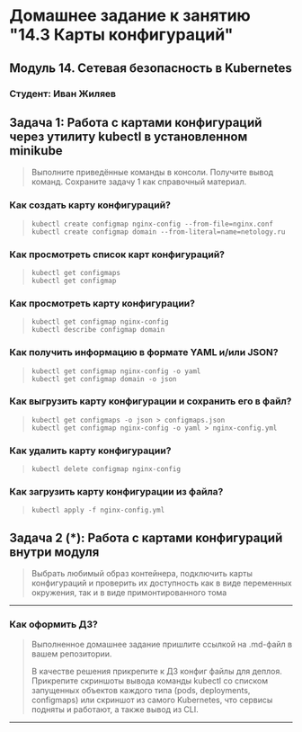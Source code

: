 # Домашнее задание к занятию "14.3 Карты конфигураций"

## Модуль 14. Сетевая безопасность в Kubernetes

### Студент: Иван Жиляев

## Задача 1: Работа с картами конфигураций через утилиту kubectl в установленном minikube

>Выполните приведённые команды в консоли. Получите вывод команд. Сохраните задачу 1 как справочный материал.

### Как создать карту конфигураций?

>```
>kubectl create configmap nginx-config --from-file=nginx.conf
>kubectl create configmap domain --from-literal=name=netology.ru
>```

### Как просмотреть список карт конфигураций?

>```
>kubectl get configmaps
>kubectl get configmap
>```

### Как просмотреть карту конфигурации?

>```
>kubectl get configmap nginx-config
>kubectl describe configmap domain
>```

### Как получить информацию в формате YAML и/или JSON?

>```
>kubectl get configmap nginx-config -o yaml
>kubectl get configmap domain -o json
>```

### Как выгрузить карту конфигурации и сохранить его в файл?

>```
>kubectl get configmaps -o json > configmaps.json
>kubectl get configmap nginx-config -o yaml > nginx-config.yml
>```

### Как удалить карту конфигурации?

>```
>kubectl delete configmap nginx-config
>```

### Как загрузить карту конфигурации из файла?

>```
>kubectl apply -f nginx-config.yml
>```

## Задача 2 (*): Работа с картами конфигураций внутри модуля

>Выбрать любимый образ контейнера, подключить карты конфигураций и проверить их доступность как в виде переменных окружения, так и в виде примонтированного тома

---

### Как оформить ДЗ?

>Выполненное домашнее задание пришлите ссылкой на .md-файл в вашем репозитории.
>
>В качестве решения прикрепите к ДЗ конфиг файлы для деплоя. Прикрепите скриншоты вывода команды kubectl со списком запущенных объектов каждого типа (pods, deployments, configmaps) или скриншот из самого Kubernetes, что сервисы подняты и работают, а также вывод из CLI.

---
